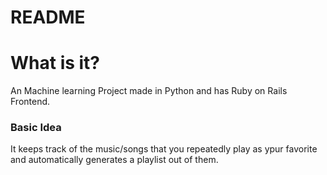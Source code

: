 # README
<h1>What is it? </h1>
An Machine learning Project made in Python and has Ruby on Rails Frontend.

<br>
<h3>Basic Idea</h3>
<p>It keeps track of the music/songs that you repeatedly play as ypur favorite and automatically generates a playlist out of them.</p>
